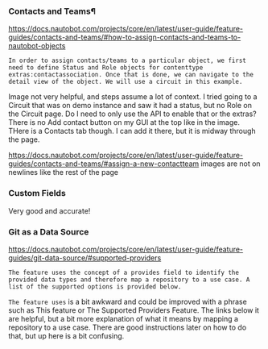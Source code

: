 ### Contacts and Teams¶

https://docs.nautobot.com/projects/core/en/latest/user-guide/feature-guides/contacts-and-teams/#how-to-assign-contacts-and-teams-to-nautobot-objects
```
In order to assign contacts/teams to a particular object, we first need to define Status and Role objects for contenttype extras:contactassociation. Once that is done, we can navigate to the detail view of the object. We will use a circuit in this example.
```

Image not very helpful, and steps assume a lot of context. I tried going to a Circuit that was on demo instance and saw it had a status, but no Role on the Circuit page. Do I need to only use the API to enable that or the extras? There is no Add contact button on my GUI at the top like in the image. THere is a Contacts tab though. I can add it there, but it is midway through the page. 

https://docs.nautobot.com/projects/core/en/latest/user-guide/feature-guides/contacts-and-teams/#assign-a-new-contactteam
images are not on newlines like the rest of the page

### Custom Fields

Very good and accurate!

### Git as a Data Source

https://docs.nautobot.com/projects/core/en/latest/user-guide/feature-guides/git-data-source/#supported-providers

```
The feature uses the concept of a provides field to identify the provided data types and therefore map a repository to a use case. A list of the supported options is provided below.
```

`The feature uses` is a bit awkward and could be improved with a phrase such as This feature or The Supported Providers Feature. The links below it are helpful, but a bit more explanation of what it means by mapping a repository to a use case. There are good instructions later on how to do that, but up here is a bit confusing. 




